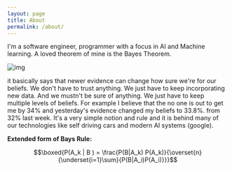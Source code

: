 ```yaml
---
layout: page
title: About
permalink: /about/
---
```


<script type="text/javascript" async
  src="https://cdn.mathjax.org/mathjax/latest/MathJax.js?config=TeX-MML-AM_CHTML">
</script>

I'm a software engineer, programmer with a focus in AI and Machine learning. A loved theorem of mine is the Bayes Theorem.

![img](https://upload.wikimedia.org/wikipedia/commons/1/18/Bayes%27_Theorem_MMB_01.jpg)

it basically says that newer evidence can change how sure we're for our beliefs. We don't have to trust anything. We just have to keep incorporating new data. And we mustn't be sure of anything. We just have to keep multiple levels of beliefs. For example I believe that the no one is out to get me by 34% and yesterday's evidence changed my beliefs to 33.8%. from 32% last week. It's a very simple notion and rule and it is behind many of our technologies like self driving cars and modern AI systems (google).

**Extended form of Bays Rule:**

$$\boxed{P(A_k | B ) = \frac{P(B|A_k) P(A_k)}{\overset{n}{\underset{i=1}\sum}{P(B|A_i)P(A_i)}}}$$
